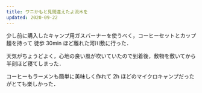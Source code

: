 ```yaml
---
title: ワニかもと見間違えたよ流木を
updated: 2020-09-22
---
```


少し前に購入したキャンプ用ガスバーナーを使うべく，コーヒーセットとカップ麺を持って
徒歩 30min ほど離れた河川敷に行った．

天気がちょうどよく，心地の良い風が吹いていたので到着後，敷物を敷いてから半刻ほど寝てしまった．

コーヒーもラーメンも簡単に美味しく作れて 2h ほどのマイクロキャンプだったがとても楽しかった．
